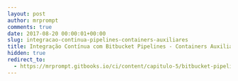 ```yaml
---
layout: post
author: mrprompt
comments: true
date: 2017-08-20 00:00:01+00:00
slug: integracao-continua-pipelines-containers-auxiliares
title: Integração Contínua com Bitbucket Pipelines - Containers Auxiliares
hidden: true
redirect_to:
  - https://mrprompt.gitbooks.io/ci/content/capitulo-5/bitbucket-pipelines.10.html
---
```

